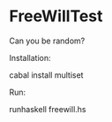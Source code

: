 # FreeWillTest
Can you be random?

Installation:

cabal install multiset

Run:

runhaskell freewill.hs

